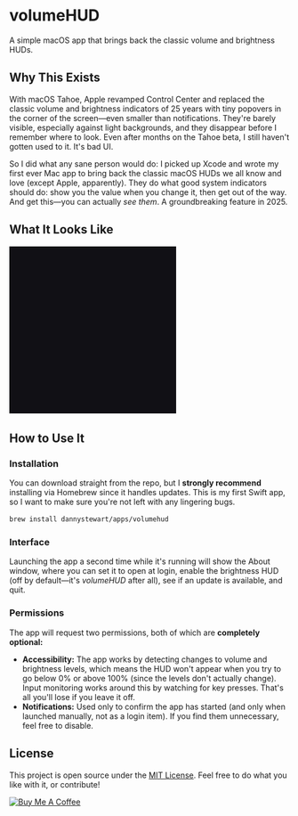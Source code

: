 # volumeHUD

A simple macOS app that brings back the classic volume and brightness HUDs.

## Why This Exists

With macOS Tahoe, Apple revamped Control Center and replaced the classic volume and brightness indicators of 25 years with tiny popovers in the corner of the screen—even smaller than notifications. They're barely visible, especially against light backgrounds, and they disappear before I remember where to look. Even after months on the Tahoe beta, I still haven't gotten used to it. It's bad UI.

So I did what any sane person would do: I picked up Xcode and wrote my first ever Mac app to bring back the classic macOS HUDs we all know and love (except Apple, apparently). They do what good system indicators should do: show you the value when you change it, then get out of the way. And get this—you can actually *see them*. A groundbreaking feature in 2025.

## What It Looks Like

<img src="volumeHUD-demo.gif" alt="volumeHUD Demo" height="300"></img>

## How to Use It

### Installation

You can download straight from the repo, but I **strongly recommend** installing via Homebrew since it handles updates. This is my first Swift app, so I want to make sure you're not left with any lingering bugs.

```bash
brew install dannystewart/apps/volumehud
```

### Interface

Launching the app a second time while it's running will show the About window, where you can set it to open at login, enable the brightness HUD (off by default—it's *volumeHUD* after all), see if an update is available, and quit.

### Permissions

The app will request two permissions, both of which are **completely optional:**

- **Accessibility:** The app works by detecting changes to volume and brightness levels, which means the HUD won't appear when you try to go below 0% or above 100% (since the levels don't actually change). Input monitoring works around this by watching for key presses. That's all you'll lose if you leave it off.
- **Notifications:** Used only to confirm the app has started (and only when launched manually, not as a login item). If you find them unnecessary, feel free to disable.

## License

This project is open source under the [MIT License](./LICENSE). Feel free to do what you like with it, or contribute!

<a href="https://www.buymeacoffee.com/dannystewart" target="_blank"><img src="https://cdn.buymeacoffee.com/buttons/default-blue.png" alt="Buy Me A Coffee" height="41" width="174"></a>
